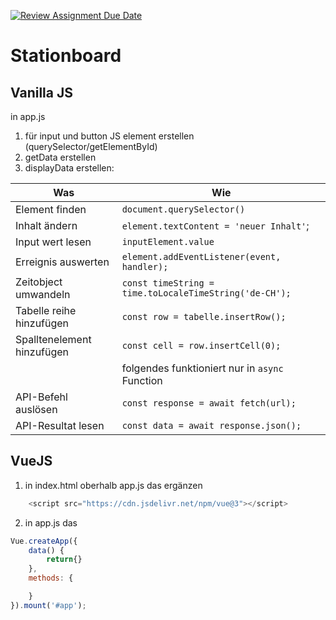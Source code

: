 [![Review Assignment Due Date](https://classroom.github.com/assets/deadline-readme-button-22041afd0340ce965d47ae6ef1cefeee28c7c493a6346c4f15d667ab976d596c.svg)](https://classroom.github.com/a/l0Gmb2I0)
# Stationboard

## Vanilla JS
in app.js
1) für input und button JS element erstellen (querySelector/getElementById)
2) getData erstellen
3) displayData erstellen:

Was|Wie
--|--
Element finden| `document.querySelector()`
Inhalt ändern|`element.textContent = 'neuer Inhalt'`;
Input wert lesen|`inputElement.value`
Erreignis auswerten|`element.addEventListener(event, handler);`
Zeitobject umwandeln|`const timeString = time.toLocaleTimeString('de-CH');`
Tabelle reihe hinzufügen| `const row = tabelle.insertRow();`
Spalltenelement hinzufügen| `const cell = row.insertCell(0);`
|| folgendes funktioniert nur in `async` Function
API-Befehl auslösen|`const response = await fetch(url);`
API-Resultat lesen|`const data = await response.json();`


## VueJS
1) in index.html oberhalb app.js das ergänzen

```js
    <script src="https://cdn.jsdelivr.net/npm/vue@3"></script>
```

2) in app.js das

```js
Vue.createApp({
    data() {
        return{}
    },
    methods: {

    }
}).mount('#app');
```
